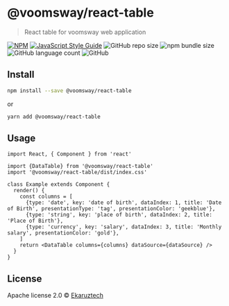 # @voomsway/react-table

> React table for voomsway web application

[![NPM](https://img.shields.io/npm/v/@voomsway/react-table.svg)](https://www.npmjs.com/package/@voomsway/react-table) [![JavaScript Style Guide](https://img.shields.io/badge/code_style-standard-brightgreen.svg)](https://standardjs.com)
![GitHub repo size](https://img.shields.io/github/repo-size/ekaruztech/react-table)
![npm bundle size](https://img.shields.io/bundlephobia/min/@voomsway/react-table)
![GitHub language count](https://img.shields.io/github/languages/count/ekaruztech/react-table)
![GitHub](https://img.shields.io/github/license/ekaruztech/react-table)

## Install

```bash
npm install --save @voomsway/react-table
```

or

```bash
yarn add @voomsway/react-table
```

## Usage

```tsx
import React, { Component } from 'react'

import {DataTable} from '@voomsway/react-table'
import '@voomsway/react-table/dist/index.css'

class Example extends Component {
  render() {
    const columns = [
      {type: 'date', key: 'date of birth', dataIndex: 1, title: 'Date of Birth', presentationType: 'tag', presentationColor: 'geekblue'},
      {type: 'string', key: 'place of birth', dataIndex: 2, title: 'Place of Birth'},
      {type: 'currency', key: 'salary', dataIndex: 3, title: 'Monthly salary', presentationColor: 'gold'},
    ]
    return <DataTable columns={columns} dataSource={dataSource} />
  }
}
```

## License

Apache license 2.0 © [Ekaruztech](https://github.com/Ekaruztech)
